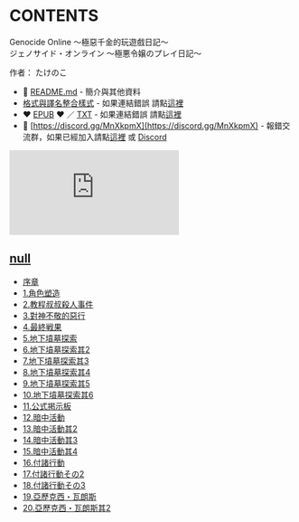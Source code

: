 # CONTENTS

Genocide Online ～極惡千金的玩遊戲日記～  
ジェノサイド・オンライン 〜極悪令嬢のプレイ日記〜  

作者： たけのこ  



- :closed_book: [README.md](README.md) - 簡介與其他資料
- [格式與譯名整合樣式](https://github.com/bluelovers/node-novel/blob/master/lib/locales/Genocide%20Online%20%EF%BD%9E%E6%A5%B5%E6%83%A1%E5%8D%83%E9%87%91%E7%9A%84%E7%8E%A9%E9%81%8A%E6%88%B2%E6%97%A5%E8%A8%98%EF%BD%9E.ts) - 如果連結錯誤 請點[這裡](https://github.com/bluelovers/node-novel/blob/master/lib/locales/)
-  :heart: [EPUB](https://gitlab.com/demonovel/epub-txt/blob/master/girl/Genocide%20Online%20%EF%BD%9E%E6%A5%B5%E6%83%A1%E5%8D%83%E9%87%91%E7%9A%84%E7%8E%A9%E9%81%8A%E6%88%B2%E6%97%A5%E8%A8%98%EF%BD%9E.epub) :heart:  ／ [TXT](https://gitlab.com/demonovel/epub-txt/blob/master/girl/out/Genocide%20Online%20%EF%BD%9E%E6%A5%B5%E6%83%A1%E5%8D%83.out.txt) - 如果連結錯誤 請點[這裡](https://gitlab.com/demonovel/epub-txt/blob/master/girl/)
- :mega: [https://discord.gg/MnXkpmX](https://discord.gg/MnXkpmX) - 報錯交流群，如果已經加入請點[這裡](https://discordapp.com/channels/467794087769014273/467794088285175809) 或 [Discord](https://discordapp.com/channels/@me)


![導航目錄](https://chart.apis.google.com/chart?cht=qr&chs=150x150&chl=https://gitlab.com/novel-group/txt-source/blob/master/girl/Genocide%20Online%20～極惡千金的玩遊戲日記～/導航目錄.md "導航目錄")




## [null](00000_null)

- [序章](00000_null/00010_%E5%BA%8F%E7%AB%A0.txt)
- [1.角色塑造](00000_null/00020_1.%E8%A7%92%E8%89%B2%E5%A1%91%E9%80%A0.txt)
- [2.教程叔叔殺人事件](00000_null/00030_2.%E6%95%99%E7%A8%8B%E5%8F%94%E5%8F%94%E6%AE%BA%E4%BA%BA%E4%BA%8B%E4%BB%B6.txt)
- [3.對神不敬的惡行](00000_null/00040_3.%E5%B0%8D%E7%A5%9E%E4%B8%8D%E6%95%AC%E7%9A%84%E6%83%A1%E8%A1%8C.txt)
- [4.最終戦果](00000_null/00050_4.%E6%9C%80%E7%B5%82%E6%88%A6%E6%9E%9C.txt)
- [5.地下墳墓探索](00000_null/00060_5.%E5%9C%B0%E4%B8%8B%E5%A2%B3%E5%A2%93%E6%8E%A2%E7%B4%A2.txt)
- [6.地下墳墓探索其2](00000_null/00070_6.%E5%9C%B0%E4%B8%8B%E5%A2%B3%E5%A2%93%E6%8E%A2%E7%B4%A2%E5%85%B62.txt)
- [7.地下墳墓探索其3](00000_null/00080_7.%E5%9C%B0%E4%B8%8B%E5%A2%B3%E5%A2%93%E6%8E%A2%E7%B4%A2%E5%85%B63.txt)
- [8.地下墳墓探索其4](00000_null/00090_8.%E5%9C%B0%E4%B8%8B%E5%A2%B3%E5%A2%93%E6%8E%A2%E7%B4%A2%E5%85%B64.txt)
- [9.地下墳墓探索其5](00000_null/00100_9.%E5%9C%B0%E4%B8%8B%E5%A2%B3%E5%A2%93%E6%8E%A2%E7%B4%A2%E5%85%B65.txt)
- [10.地下墳墓探索其6](00000_null/00110_10.%E5%9C%B0%E4%B8%8B%E5%A2%B3%E5%A2%93%E6%8E%A2%E7%B4%A2%E5%85%B66.txt)
- [11.公式掲示板](00000_null/00120_11.%E5%85%AC%E5%BC%8F%E6%8E%B2%E7%A4%BA%E6%9D%BF.txt)
- [12.暗中活動](00000_null/00130_12.%E6%9A%97%E4%B8%AD%E6%B4%BB%E5%8B%95.txt)
- [13.暗中活動其2](00000_null/00140_13.%E6%9A%97%E4%B8%AD%E6%B4%BB%E5%8B%95%E5%85%B62.txt)
- [14.暗中活動其3](00000_null/00150_14.%E6%9A%97%E4%B8%AD%E6%B4%BB%E5%8B%95%E5%85%B63.txt)
- [15.暗中活動其4](00000_null/00160_15.%E6%9A%97%E4%B8%AD%E6%B4%BB%E5%8B%95%E5%85%B64.txt)
- [16.付諸行動](00000_null/00170_16.%E4%BB%98%E8%AB%B8%E8%A1%8C%E5%8B%95.txt)
- [17.付諸行動その2](00000_null/00180_17.%E4%BB%98%E8%AB%B8%E8%A1%8C%E5%8B%95%E3%81%9D%E3%81%AE2.txt)
- [18.付諸行動その3](00000_null/00190_18.%E4%BB%98%E8%AB%B8%E8%A1%8C%E5%8B%95%E3%81%9D%E3%81%AE3.txt)
- [19.亞歷克西・瓦朗斯](00000_null/00200_19.%E4%BA%9E%E6%AD%B7%E5%85%8B%E8%A5%BF%E3%83%BB%E7%93%A6%E6%9C%97%E6%96%AF.txt)
- [20.亞歷克西・瓦朗斯其2](00000_null/00210_20.%E4%BA%9E%E6%AD%B7%E5%85%8B%E8%A5%BF%E3%83%BB%E7%93%A6%E6%9C%97%E6%96%AF%E5%85%B62.txt)

